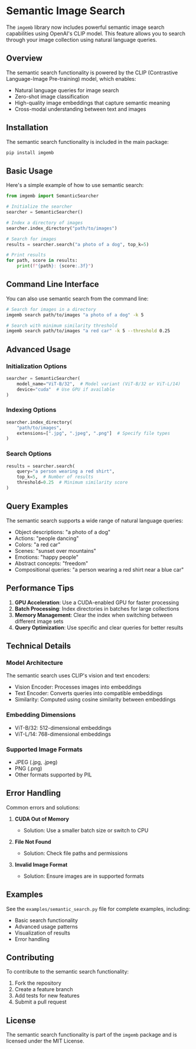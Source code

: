 # Semantic Image Search

The `imgemb` library now includes powerful semantic image search capabilities using OpenAI's CLIP model. This feature allows you to search through your image collection using natural language queries.

## Overview

The semantic search functionality is powered by the CLIP (Contrastive Language-Image Pre-training) model, which enables:
- Natural language queries for image search
- Zero-shot image classification
- High-quality image embeddings that capture semantic meaning
- Cross-modal understanding between text and images

## Installation

The semantic search functionality is included in the main package:

```bash
pip install imgemb
```

## Basic Usage

Here's a simple example of how to use semantic search:

```python
from imgemb import SemanticSearcher

# Initialize the searcher
searcher = SemanticSearcher()

# Index a directory of images
searcher.index_directory("path/to/images")

# Search for images
results = searcher.search("a photo of a dog", top_k=5)

# Print results
for path, score in results:
    print(f"{path}: {score:.3f}")
```

## Command Line Interface

You can also use semantic search from the command line:

```bash
# Search for images in a directory
imgemb search path/to/images "a photo of a dog" -k 5

# Search with minimum similarity threshold
imgemb search path/to/images "a red car" -k 5 --threshold 0.25
```

## Advanced Usage

### Initialization Options

```python
searcher = SemanticSearcher(
    model_name="ViT-B/32",  # Model variant (ViT-B/32 or ViT-L/14)
    device="cuda"  # Use GPU if available
)
```

### Indexing Options

```python
searcher.index_directory(
    "path/to/images",
    extensions=[".jpg", ".jpeg", ".png"]  # Specify file types
)
```

### Search Options

```python
results = searcher.search(
    query="a person wearing a red shirt",
    top_k=5,  # Number of results
    threshold=0.25  # Minimum similarity score
)
```

## Query Examples

The semantic search supports a wide range of natural language queries:

- Object descriptions: "a photo of a dog"
- Actions: "people dancing"
- Colors: "a red car"
- Scenes: "sunset over mountains"
- Emotions: "happy people"
- Abstract concepts: "freedom"
- Compositional queries: "a person wearing a red shirt near a blue car"

## Performance Tips

1. **GPU Acceleration**: Use a CUDA-enabled GPU for faster processing
2. **Batch Processing**: Index directories in batches for large collections
3. **Memory Management**: Clear the index when switching between different image sets
4. **Query Optimization**: Use specific and clear queries for better results

## Technical Details

### Model Architecture

The semantic search uses CLIP's vision and text encoders:
- Vision Encoder: Processes images into embeddings
- Text Encoder: Converts queries into compatible embeddings
- Similarity: Computed using cosine similarity between embeddings

### Embedding Dimensions

- ViT-B/32: 512-dimensional embeddings
- ViT-L/14: 768-dimensional embeddings

### Supported Image Formats

- JPEG (.jpg, .jpeg)
- PNG (.png)
- Other formats supported by PIL

## Error Handling

Common errors and solutions:

1. **CUDA Out of Memory**
   - Solution: Use a smaller batch size or switch to CPU
   
2. **File Not Found**
   - Solution: Check file paths and permissions

3. **Invalid Image Format**
   - Solution: Ensure images are in supported formats

## Examples

See the `examples/semantic_search.py` file for complete examples, including:
- Basic search functionality
- Advanced usage patterns
- Visualization of results
- Error handling

## Contributing

To contribute to the semantic search functionality:

1. Fork the repository
2. Create a feature branch
3. Add tests for new features
4. Submit a pull request

## License

The semantic search functionality is part of the `imgemb` package and is licensed under the MIT License. 